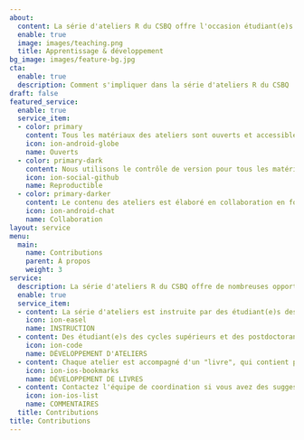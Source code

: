 ```yaml
---
about:
  content: La série d'ateliers R du CSBQ offre l'occasion étudiant(e)s des cycles supérieurs et des postdoctorant(e)s du CSBQ d'améliorer leurs capacités d'enseignement et d'apprentissage par la présentation et le développement d'ateliers de statistique et de programmation. Nous apprécions énormément les contributions apportées à la série, et nous comptons sur l'engagement de la communauté du CSBQ pour améliorer constamment nos ateliers. Pour encourager les contributions de la communauté, nous gardons nos ateliers en libre accès, reproductibles, et encourageons la collaboration entre les contributeurs et contributrices. <br><br><b>Le CSBQ offre des <a href = "https://qcbs.ca/fr/bourses/prix-dapprentissage-et-de-developpement-pad/">Prix d'Apprentissage et de Développement (PAD)</a> pour soutenir étudiant(e)s des cycles supérieurs et des postdoctorant(e)s du CSBQ qui instruisent ou développent des ateliers.</b> Nous accueillons également les commentaires volontaires de la communauté pour garder les ateliers à jour et aussi utiles que possible! <br><br> Pour plus d'informations sur les contributions:<br> <a href="http://r.qcbs.ca/presenter-developer-protocol/" button type="button" class="btn btn-default">Consultez notre Protocole pour la présentation et le développement</button></a>
  enable: true
  image: images/teaching.png
  title: Apprentissage & développement
bg_image: images/feature-bg.jpg
cta:
  enable: true
  description: Comment s'impliquer dans la série d'ateliers R du CSBQ
draft: false
featured_service:
  enable: true
  service_item:
  - color: primary
    content: Tous les matériaux des ateliers sont ouverts et accessibles toute l'année.
    icon: ion-android-globe
    name: Ouverts
  - color: primary-dark
    content: Nous utilisons le contrôle de version pour tous les matériaux de l'atelier pour assurer la reproductibilité.
    icon: ion-social-github
    name: Reproductible
  - color: primary-darker
    content: Le contenu des ateliers est élaboré en collaboration en fonction des commentaires de la communauté.
    icon: ion-android-chat
    name: Collaboration
layout: service
menu:
  main:
    name: Contributions
    parent: À propos
    weight: 3
service:
  description: La série d'ateliers R du CSBQ offre de nombreuses opportunités d'apprentissage pour toute la communauté du CSBQ. Que vous soyez intéressé à développer vos capacités d'enseignement, à améliorer vos compétences techniques, ou à travailler en collaboration avec un large réseau étudiant(e)s des cycles supérieurs et des postdoctorant(e)s du CSBQ, il y a <b>toujours</b> de la place pour vos contributions. <br><br><b>Le CSBQ offre des <a href = "https://qcbs.ca/fr/bourses/prix-dapprentissage-et-de-developpement-pad/">Prix d'Apprentissage et de Développement (PAD)</a> pour soutenir étudiant(e)s des cycles supérieurs et des postdoctorant(e)s du CSBQ qui instruisent ou développent des ateliers.</b> Nous accueillons également les commentaires volontaires de la communauté pour garder les ateliers à jour et aussi utiles que possible!<br>
  enable: true
  service_item:
  - content: La série d'ateliers est instruite par des étudiant(e)s des cycles supérieurs et des postdoctorant(e)s du CSBQ, en anglais et en français, chaque année. Les instructeurs et instructrices reçoivent un <b><a href = "https://qcbs.ca/fr/bourses/prix-dapprentissage-et-de-developpement-pad/">Prix d'Apprentissage et de Développement (PAD)</a></b>.
    icon: ion-easel
    name: INSTRUCTION
  - content: Des étudiant(e)s des cycles supérieurs et des postdoctorant(e)s améliorer constamment nos présentations, qui sont toutes rédigées en RMarkdown et hébergées sur notre GitHub. Les développeurs et développeuses de présentations reçoivent un <b><a href = "https://qcbs.ca/fr/bourses/prix-dapprentissage-et-de-developpement-pad/">Prix d'Apprentissage et de Développement (PAD)</a></b>.
    icon: ion-code
    name: DÉVELOPPEMENT D'ATELIERS
  - content: Chaque atelier est accompagné d'un "livre", qui contient plus d'explications et un code que vous pouvez essayer à votre rythme. Les développeurs et développeuses de livres reçoivent un <b><a href = "https://qcbs.ca/fr/bourses/prix-dapprentissage-et-de-developpement-pad/">Prix d'Apprentissage et de Développement (PAD)</a></b>.
    icon: ion-ios-bookmarks
    name: DÉVELOPPEMENT DE LIVRES
  - content: Contactez l'équipe de coordination si vous avez des suggestions, des commentaires ou des questions sur la série d'ateliers R du CSBQ. Si vous souhaitez signaler des problèmes spécifiques à un atelier (coquilles, erreurs, clarifications), veuillez ouvrir un problème sur notre <a href = "https://github.com/QCBSRworkshops">GitHub</a> pour nous en informer!
    icon: ion-ios-list
    name: COMMENTAIRES
  title: Contributions
title: Contributions
---
```

